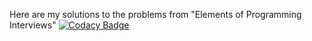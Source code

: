 
Here are my solutions to the problems from "Elements of Programming Interviews"
[![Codacy Badge](https://api.codacy.com/project/badge/grade/58262b9d4bec4d46ba7e70ee4b1f9fee)](https://www.codacy.com/app/martenjanlosansky/interview-java)